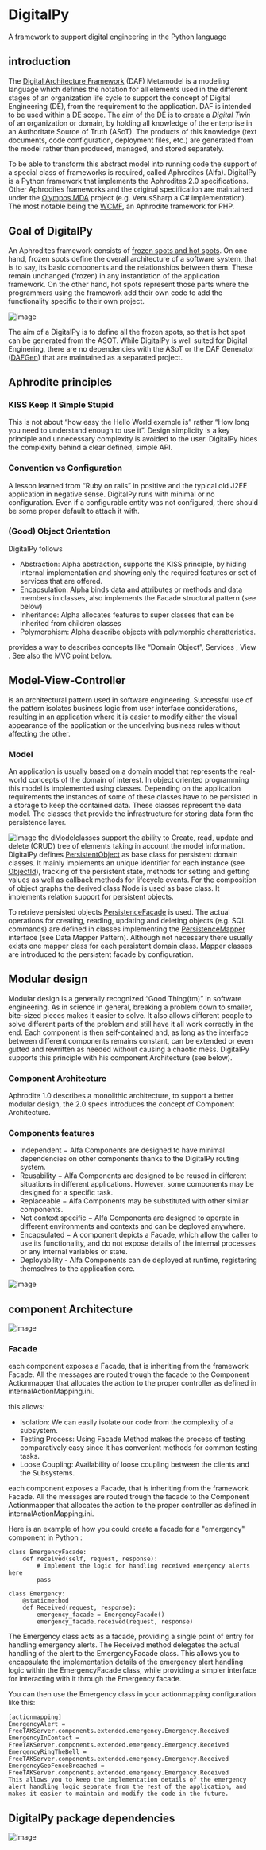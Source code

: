 # DigitalPy
A framework to support digital engineering in the Python language

## introduction
The [Digital Architecture Framework](https://github.com/FreeTAKTeam/DigitalArchitectureFramework) (DAF) Metamodel is a modeling language which defines the notation for all elements used in the different stages of an organization life cycle to support the concept of Digital Engineering (DE), from the requirement to the application. DAF is intended to be used within a DE scope.
The aim of the DE is to create a *Digital Twin* of an organization or domain, by holding all knowledge of the enterprise in an Authoritate Source of Truth (ASoT).
The products of this knowledge (text documents, code configuration, deployment files, etc.) are generated from the model rather than produced, managed, and stored separately.

To be able to transform this abstract model into running code the support of a special class of frameworks is required, called Aphrodites (Alfa). 
DigitalPy is a Python framework that implements the Aphrodites 2.0 specifications. Other Aphrodites frameworks and the original specification  are maintained under the [Olympos MDA](https://sourceforge.net/projects/olympos/) project (e.g. VenusSharp a C# implementation). 
The most notable being the [WCMF](https://wcmf.wemove.com), an Aphrodite framework for PHP.

## Goal of  DigitalPy

An Aphrodites framework consists of [frozen spots and hot spots](http://en.wikipedia.org/wiki/Software_framework ). On one hand, frozen spots define the overall architecture of a software system, that is to say, its basic components and the relationships between them. These remain unchanged (frozen) in any instantiation of the application framework. On the other hand, hot spots represent those parts where the programmers using the framework add their own code to add the functionality specific to their own project.

![image](https://user-images.githubusercontent.com/60719165/201929029-44ec83b7-870a-4baa-bc8e-50e46f558a2e.png)

The aim of a DigitalPy is to define all the frozen spots, so that is hot spot can be generated from the ASOT.
While DigitalPy is well suited for Digital Enginering, there are no dependencies with the ASoT or the DAF Generator ([DAFGen](https://github.com/FreeTAKTeam/FreeTAKModel)) that are maintained as a separated project.

## Aphrodite principles
### KISS Keep It Simple Stupid
This is not about “how easy the Hello World example is” rather “How long you need to understand enough to use it”. 
Design simplicity is a key principle and unnecessary complexity is avoided to the user. DigitalPy  hides the complexity behind a clear defined, simple API.  

### Convention vs Configuration
A lesson learned from “Ruby on rails” in positive and the typical old J2EE application in negative sense.
DigitalPy runs with minimal or no configuration. Even if a configurable entity was not configured, there should be some proper default to attach it with.

### (Good) Object Orientation
DigitalPy follows 
* Abstraction: Alpha abstraction, supports the KISS principle, by hiding internal implementation and showing only the required features or set of services that are offered. 
* Encapsulation: Alpha  binds data and attributes or methods and data members in classes, also implements the Facade structural pattern (see below)
* Inheritance: Alpha allocates features to super classes that can be  inherited from children classes
* Polymorphism: Alpha describe objects with polymorphic charatteristics.

provides a  way to describes concepts like “Domain Object”, Services , View . See also the MVC point below.

## Model-View-Controller
 is an architectural pattern used in software engineering. Successful use of the pattern isolates business logic from user interface considerations, resulting in an application where it is easier to modify either the visual appearance of the application or the underlying business rules without affecting the other.
 
 ### Model
An application is usually based on a domain model that represents the real-world concepts of the domain of interest. In object oriented programming this model is implemented using classes. Depending on the application requirements the instances of some of these classes have to be persisted in a storage to keep the contained data. These classes represent the data model. The classes that provide the infrastructure for storing data form the persistence layer.


![image](https://user-images.githubusercontent.com/60719165/201990851-634ce6ed-f980-426d-95be-4367dc24c0c2.png)
the  dModelclasses  support the ability to Create, read, update and delete (CRUD) tree of elements taking in account the model information.
DigitalPy defines [PersistentObject](https://github.com/FreeTAKTeam/DigitalPy/blob/main/digitalpy/model/persistent_object.py) as base class for persistent domain classes. It mainly implements an unique identifier for each instance (see [ObjectId](https://github.com/FreeTAKTeam/DigitalPy/blob/main/digitalpy/model/object_id.py)), tracking of the persistent state, methods for setting and getting values as well as callback methods for lifecycle events. For the composition of object graphs the derived class Node is used as base class. It implements relation support for persistent objects.

To retrieve persisted objects [PersistenceFacade](https://github.com/FreeTAKTeam/DigitalPy/blob/main/digitalpy/model/persistence_facade.py) is used. The actual operations for creating, reading, updating and deleting objects (e.g. SQL commands) are defined in classes implementing the [PersistenceMapper](https://github.com/FreeTAKTeam/DigitalPy/blob/main/digitalpy/model/persistence_mapper.py) interface (see Data Mapper Pattern). Although not necessary there usually exists one mapper class for each persistent domain class. Mapper classes are introduced to the persistent facade by configuration.

## Modular design
Modular design is a generally recognized “Good Thing(tm)” in software engineering. As in science in general, breaking a problem down to smaller, bite-sized pieces makes it easier to solve. It also allows different people to solve different parts of the problem and still have it all work correctly in the end. Each component is then self-contained and, as long as the interface between different components remains constant, can be extended or even gutted and rewritten as needed without causing a chaotic mess. DigitalPy supports this principle with his component Architecture (see below).

### Component Architecture
Aphrodite 1.0 describes a monolithic architecture, to support a better modular design, the 2.0 specs introduces the concept of Component Architecture. 

### Components features
 * Independent − Alfa Components are designed to have minimal dependencies on other components thanks to the DigitalPy routing system.
 * Reusability − Alfa Components are designed to be reused in different situations in different applications. However, some components may be designed for a specific task.
 * Replaceable − Alfa Components may be substituted with other similar components.
 * Not context specific − Alfa Components are designed to operate in different environments and contexts and can be deployed anywhere.
 * Encapsulated −  A component depicts a Facade, which allow the caller to use its functionality, and do not expose details of the internal processes or any internal variables or state.
 * Deployability - Alfa Components can de deployed at runtime, registering themselves to the application core. 

![image](https://user-images.githubusercontent.com/60719165/201923460-71da92c0-f685-4f44-aa19-8dc53fe0119c.png)

 ## component Architecture

![image](https://user-images.githubusercontent.com/60719165/201922624-5bcfbda3-8267-4f07-8200-4198db6b8589.png)
### Facade
 each component exposes a Facade, that is inheriting from the framework Facade. All the messages are routed trough the facade to the Component Actionmapper that allocates the action to the proper controller as defined in internalActionMapping.ini.

this allows:
 * Isolation: We can easily isolate our code from the complexity of a subsystem.
 * Testing Process: Using Facade Method makes the process of testing comparatively easy since it has convenient methods for common testing tasks.
 * Loose Coupling: Availability of loose coupling between the clients and the Subsystems.
 
 each component exposes a Facade, that is inheriting from the framework Facade. All the messages are routed trough the facade to the Component Actionmapper that allocates the action to the proper controller as defined in internalActionMapping.ini.
 
 Here is an example of how you could create a facade for a "emergency" component in Python :

```
class EmergencyFacade:
    def received(self, request, response):
        # Implement the logic for handling received emergency alerts here
        pass

class Emergency:
    @staticmethod
    def Received(request, response):
        emergency_facade = EmergencyFacade()
        emergency_facade.received(request, response)
 ```
The Emergency class acts as a facade, providing a single point of entry for handling emergency alerts. The Received method delegates the actual handling of the alert to the EmergencyFacade class. This allows you to encapsulate the implementation details of the emergency alert handling logic within the EmergencyFacade class, while providing a simpler interface for interacting with it through the Emergency facade.

You can then use the Emergency class in your actionmapping configuration like this:

```
[actionmapping]
EmergencyAlert = FreeTAKServer.components.extended.emergency.Emergency.Received
EmergencyInContact = FreeTAKServer.components.extended.emergency.Emergency.Received
EmergencyRingTheBell = FreeTAKServer.components.extended.emergency.Emergency.Received
EmergencyGeoFenceBreached = FreeTAKServer.components.extended.emergency.Emergency.Received
This allows you to keep the implementation details of the emergency alert handling logic separate from the rest of the application, and makes it easier to maintain and modify the code in the future.
 ```
 


## DigitalPy package dependencies
![image](https://user-images.githubusercontent.com/60719165/201922228-a4a7842c-8425-437f-be1c-884ec8c852d1.png)
